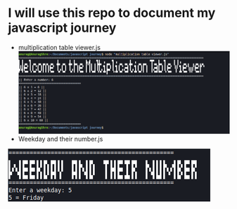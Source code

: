 # I will use this repo to document my javascript journey

- multiplication table viewer.js
![multiplication table viewer.js](/imgs/multiplication%20table%20viewer.png)
- Weekday and their number.js

![weekday and their number.js](/imgs/weekday%20and%20their%20number.png)
